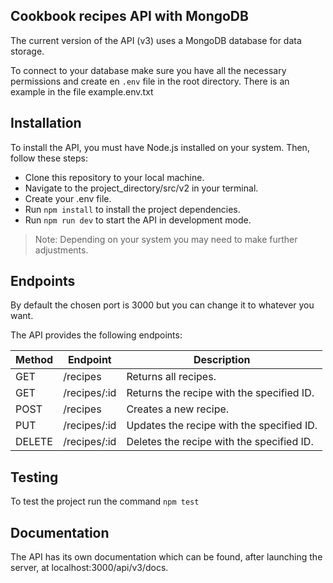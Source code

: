 ## Cookbook recipes API with MongoDB

The current version of the API (v3) uses a MongoDB database for data storage.

To connect to your database make sure you have all the necessary permissions and create en `.env` file in the root directory. There is an example in the file example.env.txt

## Installation

To install the API, you must have Node.js installed on your system. Then, follow these steps:

- Clone this repository to your local machine.
- Navigate to the project_directory/src/v2 in your terminal.
- Create your .env file.
- Run `npm install` to install the project dependencies.
- Run `npm run dev` to start the API in development mode.

> Note: Depending on your system you may need to make further adjustments.
## Endpoints

By default the chosen port is 3000 but you can change it to whatever you want.

The API provides the following endpoints:

| Method | Endpoint | Description |
| ------ | ------ | ------ |
| GET | /recipes| Returns all recipes.
| GET | /recipes/:id | Returns the recipe with the specified ID.
| POST | /recipes | Creates a new recipe.
| PUT |/recipes/:id | Updates the recipe with the specified ID.
| DELETE | /recipes/:id | Deletes the recipe with the specified ID.


## Testing

To test the project run the command `npm test`


## Documentation

The API has its own documentation which can be found, after launching the server, at localhost:3000/api/v3/docs.